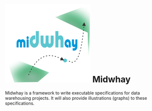 ![Parsley](https://github.com/Seddryck/Midwhay/raw/master/Midwhay-logo-white.png)
Midwhay
=======
Midwhay is a framework to write executable specifications for data warehousing projects. It will also provide illustrations (graphs) to these specifications.
